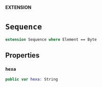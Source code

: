 **EXTENSION**

# `Sequence`
```swift
extension Sequence where Element == Byte
```

## Properties
### `hexa`

```swift
public var hexa: String
```
